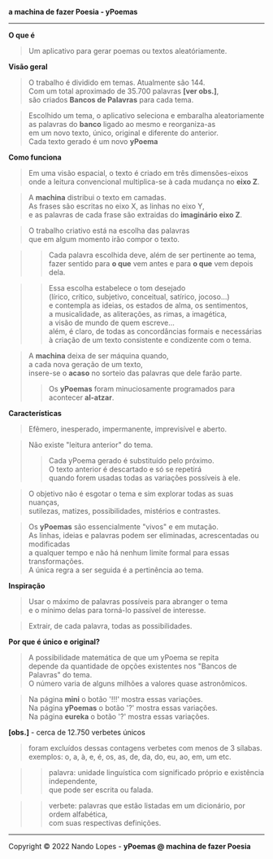 **a machina de fazer Poesia - yPoemas**  
___
**O que é**  
> Um aplicativo para gerar poemas ou textos aleatóriamente.  

**Visão geral**  
> O trabalho é dividido em temas. Atualmente são 144.  
> Com um total aproximado de 35.700 palavras **[ver obs.]**,  
> são criados **Bancos de Palavras** para cada tema.  

> Escolhido um tema, o aplicativo seleciona e embaralha aleatoriamente  
> as palavras do **banco** ligado ao mesmo e reorganiza-as  
> em um novo texto, único, original e diferente do anterior.  
> Cada texto gerado é um novo **yPoema**  

**Como funciona**  
> Em uma visão espacial, o texto é criado em três dimensões-eixos  
  onde a leitura convencional multiplica-se à cada mudança no **eixo Z**.  

> A **machina** distribui o texto em camadas.  
  As frases são escritas no eixo X, as linhas no eixo Y,  
  e as palavras de cada frase são extraidas do **imaginário eixo Z**.  

> O trabalho criativo está na escolha das palavras  
  que em algum momento irão compor o texto.  

>> Cada palavra escolhida deve, além de ser pertinente ao tema,  
  fazer sentido para **o que** vem antes e para **o que** vem depois dela.  

>> Essa escolha estabelece o tom desejado  
   (lírico, crítico, subjetivo, conceitual, satírico, jocoso...)  
   e contempla as ideias, os estados de alma, os sentimentos,  
   a musicalidade, as aliterações, as rimas, a imagética,  
   a visão de mundo de quem escreve...  
   além, é claro, de todas as concordâncias formais e necessárias  
   à criação de um texto consistente e condizente com o tema.  

> A **machina** deixa de ser máquina quando,  
  a cada nova geração de um texto,  
  insere-se o **acaso** no sorteio das palavras que dele farão parte.  
>> Os **yPoemas** foram minuciosamente programados para acontecer **al-atzar**.  

**Características**  
> Efêmero, inesperado, impermanente, imprevisível e aberto.  

> Não existe "leitura anterior" do tema.  
>> Cada yPoema gerado é substituído pelo próximo.  
>> O texto anterior é descartado e só se repetirá  
>> quando forem usadas todas as variações possíveis à ele.  

> O objetivo não é esgotar o tema e sim explorar todas as suas nuanças,  
  sutilezas, matizes, possibilidades, mistérios e contrastes.  

> Os **yPoemas** são essencialmente "vivos" e em mutação.  
  As linhas, ideias e palavras podem ser eliminadas, acrescentadas ou modificadas  
  a qualquer tempo e não há nenhum limite formal para essas transformações.  
  A única regra a ser seguida é a pertinência ao tema.  

**Inspiração**  
> Usar o máximo de palavras possíveis para abranger o tema  
  e o mínimo delas para torná-lo passível de interesse.  

> Extrair, de cada palavra, todas as possibilidades.  

**Por que é único e original?**  
> A possibilidade matemática de que um yPoema se repita  
  depende da quantidade de opções existentes nos "Bancos de Palavras" do tema.  
  O número varia de alguns milhões a valores quase astronômicos.  

> Na página **mini** o botão '!!!' mostra essas variações.  
> Na página **yPoemas** o botão '?' mostra essas variações.  
> Na página **eureka** o botão '?' mostra essas variações.	


**[obs.]** - cerca de 12.750 verbetes únicos  
> foram excluídos dessas contagens verbetes com menos de 3 sílabas.  
> exemplos: o, a, à, e, é, os, as, de, da, do, eu, ao, em, um etc.  

>> palavra: unidade linguística com significado próprio e existência independente,  
>> que pode ser escrita ou falada.  

>> verbete: palavras que estão listadas em um dicionário, por ordem alfabética,  
>> com suas respectivas definições.  
___
Copyright © 2022 Nando Lopes - **yPoemas @ machina de fazer Poesia**